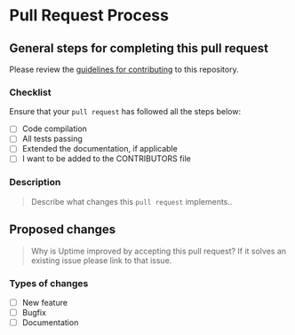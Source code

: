 # Pull Request Process

## General steps for completing this pull request

Please review the [guidelines for contributing](CONTRIBUTING.md) to this repository.

### Checklist

Ensure that your `pull request` has followed all the steps below:

- [ ] Code compilation
- [ ] All tests passing
- [ ] Extended the documentation, if applicable
- [ ] I want to be added to the CONTRIBUTORS file

### Description

> Describe what changes this `pull request` implements..

## Proposed changes

> Why is Uptime improved by accepting this pull request? If it solves an existing issue please link to that issue.

### Types of changes

- [ ] New feature
- [ ] Bugfix
- [ ] Documentation
